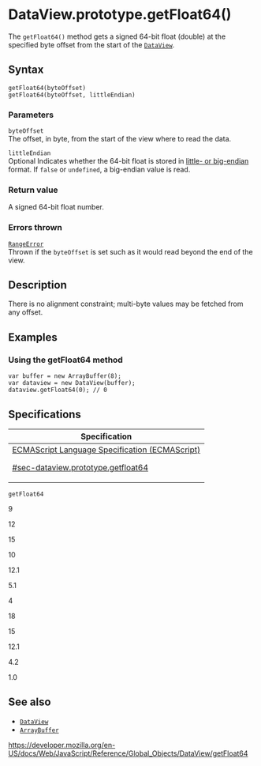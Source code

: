 # DataView.prototype.getFloat64()

The `getFloat64()` method gets a signed 64-bit float (double) at the specified byte offset from the start of the [`DataView`](../dataview).

## Syntax

    getFloat64(byteOffset)
    getFloat64(byteOffset, littleEndian)

### Parameters

`byteOffset`  
The offset, in byte, from the start of the view where to read the data.

`littleEndian`  
<span class="badge inline optional">Optional</span> Indicates whether the 64-bit float is stored in [little- or big-endian](https://developer.mozilla.org/en-US/docs/Glossary/Endianness) format. If `false` or `undefined`, a big-endian value is read.

### Return value

A signed 64-bit float number.

### Errors thrown

[`RangeError`](../rangeerror)  
Thrown if the `byteOffset` is set such as it would read beyond the end of the view.

## Description

There is no alignment constraint; multi-byte values may be fetched from any offset.

## Examples

### Using the getFloat64 method

    var buffer = new ArrayBuffer(8);
    var dataview = new DataView(buffer);
    dataview.getFloat64(0); // 0

## Specifications

<table>
<thead>
<tr class="header">
<th>Specification</th>
</tr>
</thead>
<tbody>
<tr class="odd">
<td>
<a href="https://tc39.es/ecma262/#sec-dataview.prototype.getfloat64">ECMAScript Language Specification (ECMAScript) 
<br/>

<span class="small">#sec-dataview.prototype.getfloat64</span>
</a>
</td>
</tr>
</tbody>
</table>

`getFloat64`

9

12

15

10

12.1

5.1

4

18

15

12.1

4.2

1.0

## See also

-   [`DataView`](../dataview)
-   [`ArrayBuffer`](../arraybuffer)

<a href="https://developer.mozilla.org/en-US/docs/Web/JavaScript/Reference/Global_Objects/DataView/getFloat64" class="_attribution-link">https://developer.mozilla.org/en-US/docs/Web/JavaScript/Reference/Global_Objects/DataView/getFloat64</a>
